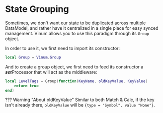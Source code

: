 # State Grouping

Sometimes, we don't want our state to be duplicated across multiple DataModel, and rather have it centralized in a single place for easy synced management. Vinum allows you to use this paradigm through its `Group` object.

In order to use it, we first need to import its constructor:
```lua
local Group = Vinum.Group
```

And to create a group object, we first need to feed its constructor a ***set***Processor that will act as the middleware:

```lua
local LevelTags = Group(function(KeyName, oldKeyValue, KeyValue)
    return true
end)
```

??? Warning "About oldKeyValue"
    Similar to both Match & Calc, if the key isn't already there, `oldKeyValue` will be `{type = "Symbol", value "None"}`.